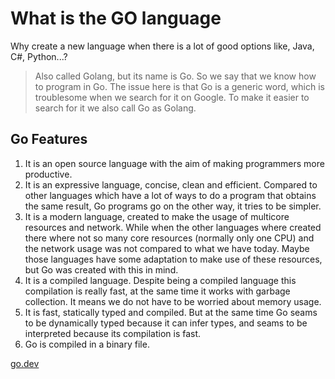 # What is the GO language

Why create a new language when there is a lot of good options like, Java, C#, Python...?

> Also called Golang, but its name is Go. So we say that we know how to program in Go. The issue here is that Go is a generic word, which is troublesome when we search for it on Google. To make it easier to search for it we also call Go as Golang.

## Go Features

1. It is an open source language with the aim of making programmers more productive.
1. It is an expressive language, concise, clean and efficient. Compared to other languages which have a lot of ways to do a program that obtains the same result, Go programs go on the other way, it tries to be simpler.
1. It is a modern language, created to make the usage of multicore resources and network. While when the other languages where created there where not so many core resources (normally only one CPU) and the network usage was not compared to what we have today. Maybe those languages have some adaptation to make use of these resources, but Go was created with this in mind.
1. It is a compiled language. Despite being a compiled language this compilation is really fast, at the same time it works with garbage collection. It means we do not have to be worried about memory usage.
1. It is fast, statically typed and compiled. But at the same time Go seams to be dynamically typed because it can infer types, and seams to be interpreted because its compilation is fast.
1. Go is compiled in a binary file.

[go.dev](https://go.dev/)
